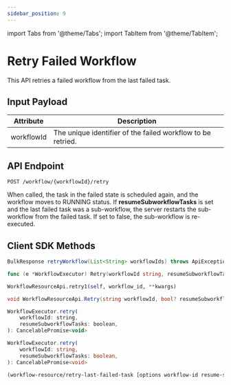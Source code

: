 ```yaml
---
sidebar_position: 9
---
```


import Tabs from '@theme/Tabs';
import TabItem from '@theme/TabItem';

# Retry Failed Workflow

This API retries a failed workflow from the last failed task.

## Input Payload

| Attribute | Description | 
| --------- | ----------- | 
| workflowId | The unique identifier of the failed workflow to be retried. | 

## API Endpoint
```
POST /workflow/{workflowId}/retry
```

When called, the task in the failed state is scheduled again, and the workflow moves to RUNNING status. If **resumeSubworkflowTasks** is set and the last failed task was a sub-workflow, the server restarts the sub-workflow from the failed task. If set to false, the sub-workflow is re-executed.


## Client SDK Methods

<Tabs>
<TabItem value="Java" label="Java">

```java
BulkResponse retryWorkflow(List<String> workflowIds) throws ApiException
```

</TabItem>
<TabItem value="Golang" label="Golang">

```go
func (e *WorkflowExecutor) Retry(workflowId string, resumeSubworkflowTasks bool) error
```

</TabItem>
<TabItem value="Python" label="Python">

```python
WorkflowResourceApi.retry1(self, workflow_id, **kwargs)
```

</TabItem>
<TabItem value="CSharp" label="CSharp">

```csharp
void WorkflowResourceApi.Retry(string workflowId, bool? resumeSubworkflowTasks = null)
```

</TabItem>
<TabItem value="Javascript" label="Javascript">

```javascript
WorkflowExecutor.retry(
    workflowId: string,
    resumeSubworkflowTasks: boolean,
): CancelablePromise<void>
```

</TabItem>
<TabItem value="Typescript" label="Typescript">

```typescript
WorkflowExecutor.retry(
    workflowId: string,
    resumeSubworkflowTasks: boolean,
): CancelablePromise<void>
```

</TabItem>
<TabItem value="Clojure" label="Clojure">

```clojure
(workflow-resource/retry-last-failed-task [options workflow-id resume-subworkflow-tasks])
```

</TabItem>
</Tabs>